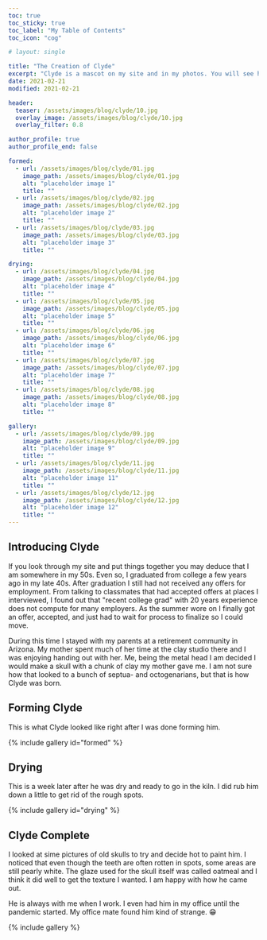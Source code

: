 ```yaml
---
toc: true
toc_sticky: true
toc_label: "My Table of Contents"
toc_icon: "cog"

# layout: single

title: "The Creation of Clyde"
excerpt: "Clyde is a mascot on my site and in my photos. You will see him often. He is special to me because I made him while spending time with my mother in a retirement community in Arizona."
date: 2021-02-21
modified: 2021-02-21

header:
  teaser: /assets/images/blog/clyde/10.jpg
  overlay_image: /assets/images/blog/clyde/10.jpg
  overlay_filter: 0.8

author_profile: true
author_profile_end: false

formed:
  - url: /assets/images/blog/clyde/01.jpg
    image_path: /assets/images/blog/clyde/01.jpg
    alt: "placeholder image 1"
    title: ""
  - url: /assets/images/blog/clyde/02.jpg
    image_path: /assets/images/blog/clyde/02.jpg
    alt: "placeholder image 2"
    title: ""
  - url: /assets/images/blog/clyde/03.jpg
    image_path: /assets/images/blog/clyde/03.jpg
    alt: "placeholder image 3"
    title: ""

drying:
  - url: /assets/images/blog/clyde/04.jpg
    image_path: /assets/images/blog/clyde/04.jpg
    alt: "placeholder image 4"
    title: ""
  - url: /assets/images/blog/clyde/05.jpg
    image_path: /assets/images/blog/clyde/05.jpg
    alt: "placeholder image 5"
    title: ""
  - url: /assets/images/blog/clyde/06.jpg
    image_path: /assets/images/blog/clyde/06.jpg
    alt: "placeholder image 6"
    title: ""
  - url: /assets/images/blog/clyde/07.jpg
    image_path: /assets/images/blog/clyde/07.jpg
    alt: "placeholder image 7"
    title: ""
  - url: /assets/images/blog/clyde/08.jpg
    image_path: /assets/images/blog/clyde/08.jpg
    alt: "placeholder image 8"
    title: ""

gallery:
  - url: /assets/images/blog/clyde/09.jpg
    image_path: /assets/images/blog/clyde/09.jpg
    alt: "placeholder image 9"
    title: ""
  - url: /assets/images/blog/clyde/11.jpg
    image_path: /assets/images/blog/clyde/11.jpg
    alt: "placeholder image 11"
    title: ""
  - url: /assets/images/blog/clyde/12.jpg
    image_path: /assets/images/blog/clyde/12.jpg
    alt: "placeholder image 12"
    title: ""
---
```


## Introducing Clyde

If you look through my site and put things together you may deduce that I am somewhere in my 50s. Even so, I graduated from college a few years ago in my late 40s. After graduation I still had not received any offers for employment. From talking to classmates that had accepted offers at places I interviewed, I found out that "recent college grad" with 20 years experience does not compute for many employers. As the summer wore on I finally got an offer, accepted, and just had to wait for process to finalize so I could move.

During this time I stayed with my parents at a retirement community in Arizona. My mother spent much of her time at the clay studio there and I was enjoying handing out with her. Me, being the metal head I am decided I would make a skull with a chunk of clay my mother gave me. I am not sure how that looked to a bunch of septua- and octogenarians, but that is how Clyde was born.

## Forming Clyde ##

This is what Clyde looked like right after I was done forming him.

{% include gallery id="formed" %}

## Drying ##

This is a week later after he was dry and ready to go in the kiln. I did rub him down a little to get rid of the rough spots.

{% include gallery id="drying" %}

## Clyde Complete ##

I looked at sime pictures of old skulls to try and decide hot to paint him. I noticed that even though the teeth are often rotten in spots, some areas are still pearly white. The glaze used for the skull itself was called oatmeal and I think it did well to get the texture I wanted. I am happy with how he came out. 

He is always with me when I work. I even had him in my office until the pandemic started. My office mate found him kind of strange. :grin:

{% include gallery %}